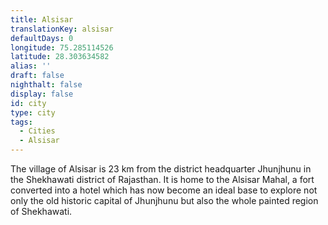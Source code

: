 ```yaml
---
title: Alsisar
translationKey: alsisar
defaultDays: 0
longitude: 75.285114526
latitude: 28.303634582
alias: ''
draft: false
nighthalt: false
display: false
id: city
type: city
tags:
  - Cities
  - Alsisar
---
```

The village of Alsisar is 23 km from the district headquarter Jhunjhunu in the Shekhawati district of Rajasthan. It is home to the Alsisar Mahal, a fort converted into a hotel which has now become an ideal base to explore not only the old historic capital of Jhunjhunu but also the whole painted region of Shekhawati.